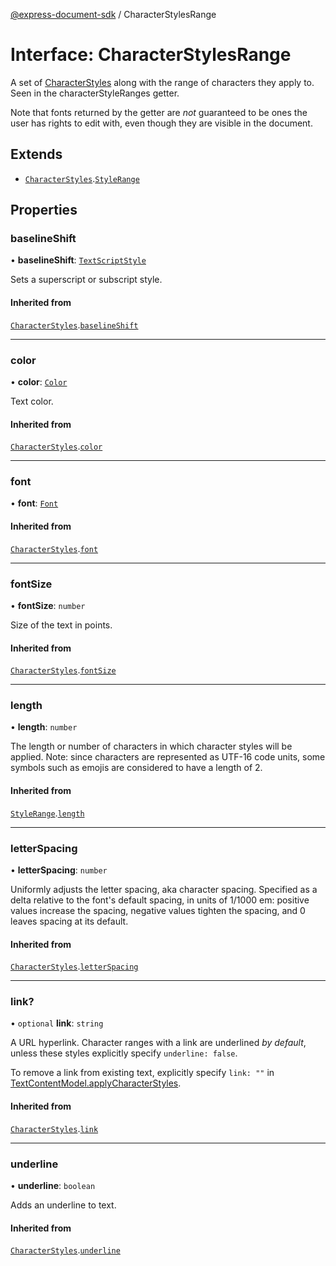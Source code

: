 [@express-document-sdk](../overview.md) / CharacterStylesRange

# Interface: CharacterStylesRange

A set of [CharacterStyles](CharacterStyles.md) along with the range of characters they apply to. Seen in the characterStyleRanges getter.

Note that fonts returned by the getter are *not* guaranteed to be ones the user has rights to edit with, even though they
are visible in the document.

## Extends

-   [`CharacterStyles`](CharacterStyles.md).[`StyleRange`](StyleRange.md)

## Properties

### baselineShift

• **baselineShift**: [`TextScriptStyle`](../enumerations/TextScriptStyle.md)

Sets a superscript or subscript style.

#### Inherited from

[`CharacterStyles`](CharacterStyles.md).[`baselineShift`](CharacterStyles.md#baselineshift)

---

### color

• **color**: [`Color`](Color.md)

Text color.

#### Inherited from

[`CharacterStyles`](CharacterStyles.md).[`color`](CharacterStyles.md#color)

---

### font

• **font**: [`Font`](../type-aliases/Font.md)

#### Inherited from

[`CharacterStyles`](CharacterStyles.md).[`font`](CharacterStyles.md#font)

---

### fontSize

• **fontSize**: `number`

Size of the text in points.

#### Inherited from

[`CharacterStyles`](CharacterStyles.md).[`fontSize`](CharacterStyles.md#fontsize)

---

### length

• **length**: `number`

The length or number of characters in which character styles will be applied.
<InlineAlert slots="text" variant="info"/>
Note: since characters are represented as UTF-16 code units, some symbols
such as emojis are considered to have a length of 2.

#### Inherited from

[`StyleRange`](StyleRange.md).[`length`](StyleRange.md#length)

---

### letterSpacing

• **letterSpacing**: `number`

Uniformly adjusts the letter spacing, aka character spacing. Specified as a delta relative to the font's default
spacing, in units of 1/1000 em: positive values increase the spacing, negative values tighten the spacing, and 0
leaves spacing at its default.

#### Inherited from

[`CharacterStyles`](CharacterStyles.md).[`letterSpacing`](CharacterStyles.md#letterspacing)

---

### link?

• `optional` **link**: `string`

A URL hyperlink. Character ranges with a link are underlined *by default*, unless these styles explicitly specify
`underline: false`.

To remove a link from existing text, explicitly specify `link: ""` in [TextContentModel.applyCharacterStyles](../classes/TextContentModel.md#applycharacterstyles).

#### Inherited from

[`CharacterStyles`](CharacterStyles.md).[`link`](CharacterStyles.md#link)

---

### underline

• **underline**: `boolean`

Adds an underline to text.

#### Inherited from

[`CharacterStyles`](CharacterStyles.md).[`underline`](CharacterStyles.md#underline)
